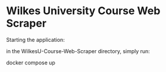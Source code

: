 # Wilkes University Course Web Scraper

Starting the application:

in the WilkesU-Course-Web-Scraper directory, simply run:

docker compose up


